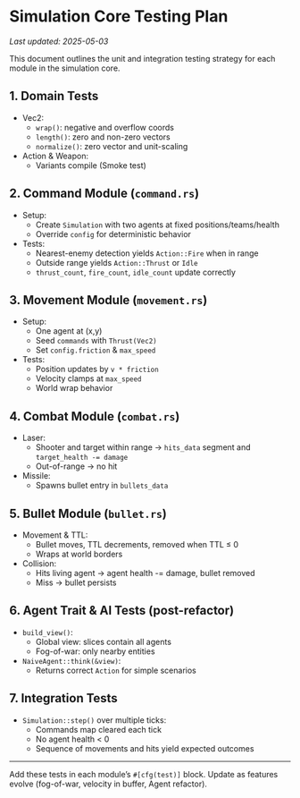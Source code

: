 # Simulation Core Testing Plan

_Last updated: 2025-05-03_

This document outlines the unit and integration testing strategy for each module in the simulation core.

## 1. Domain Tests
- Vec2:
  - `wrap()`: negative and overflow coords
  - `length()`: zero and non-zero vectors
  - `normalize()`: zero vector and unit-scaling
- Action & Weapon:
  - Variants compile (Smoke test)

## 2. Command Module (`command.rs`)
- Setup:
  - Create `Simulation` with two agents at fixed positions/teams/health
  - Override `config` for deterministic behavior
- Tests:
  - Nearest-enemy detection yields `Action::Fire` when in range
  - Outside range yields `Action::Thrust` or `Idle`
  - `thrust_count`, `fire_count`, `idle_count` update correctly

## 3. Movement Module (`movement.rs`)
- Setup:
  - One agent at (x,y)
  - Seed `commands` with `Thrust(Vec2)`
  - Set `config.friction` & `max_speed`
- Tests:
  - Position updates by `v * friction`
  - Velocity clamps at `max_speed`
  - World wrap behavior

## 4. Combat Module (`combat.rs`)
- Laser:
  - Shooter and target within range → `hits_data` segment and `target_health -= damage`
  - Out-of-range → no hit
- Missile:
  - Spawns bullet entry in `bullets_data`

## 5. Bullet Module (`bullet.rs`)
- Movement & TTL:
  - Bullet moves, TTL decrements, removed when TTL ≤ 0
  - Wraps at world borders
- Collision:
  - Hits living agent → agent health -= damage, bullet removed
  - Miss → bullet persists

## 6. Agent Trait & AI Tests (post-refactor)
- `build_view()`:
  - Global view: slices contain all agents
  - Fog-of-war: only nearby entities
- `NaiveAgent::think(&view)`:
  - Returns correct `Action` for simple scenarios

## 7. Integration Tests
- `Simulation::step()` over multiple ticks:
  - Commands map cleared each tick
  - No agent health < 0
  - Sequence of movements and hits yield expected outcomes

---
Add these tests in each module’s `#[cfg(test)]` block. Update as features evolve (fog-of-war, velocity in buffer, Agent refactor).
